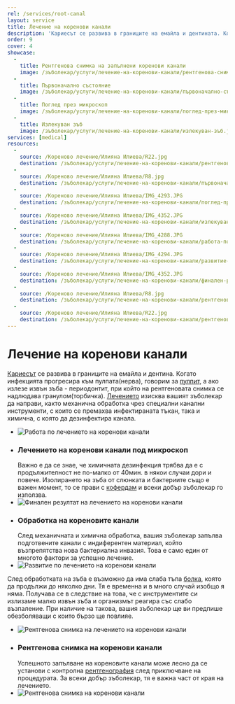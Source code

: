 ```yaml
---
rel: /services/root-canal
layout: service
title: Лечение на коренови канали
description: 'Кариесът се развива в границите на емайла и дентината. Когато инфекцията прогресира към пулпата(нерва), говорим за пулпит, а ако излезе извън зъба - периодонтит, при който на рентгеновата снимка се наблюдава гранулом(торбичка). Лечението от зъболекар изиксва, както механична обработка чрез специални канални инструменти, с които се премахва част от инфектираната тъкан, така и химична, която да да дезифенкцира канала.'
order: 9
cover: 4
showcase:
  - 
    title: Рентгенова снимка на запълнени коренови канали
    image: /зъболекар/услуги/лечение-на-коренови-канали/рентгенова-снимка-на-запълнени-коренови-канали.jpg
  - 
    title: Първоначално състояние
    image: /зъболекар/услуги/лечение-на-коренови-канали/първоначално-състояние.jpg
  - 
    title: Поглед през микроскоп
    image: /зъболекар/услуги/лечение-на-коренови-канали/поглед-през-микроскоп.jpg
  - 
    title: Излекуван зъб
    image: /зъболекар/услуги/лечение-на-коренови-канали/излекуван-зъб.jpg
services: [medical]
resources:
  -
    source: /Кореново лечение/Илияна Илиева/R22.jpg
    destination: /зъболекар/услуги/лечение-на-коренови-канали/рентгенова-снимка-на-запълнени-коренови-канали.jpg
  -
    source: /Кореново лечение/Илияна Илиева/R8.jpg
    destination: /зъболекар/услуги/лечение-на-коренови-канали/първоначално-състояние.jpg
  -
    source: /Кореново лечение/Илияна Илиева/IMG_4293.JPG
    destination: /зъболекар/услуги/лечение-на-коренови-канали/поглед-през-микроскоп.jpg
  -
    source: /Кореново лечение/Илияна Илиева/IMG_4352.JPG
    destination: /зъболекар/услуги/лечение-на-коренови-канали/излекуван-зъб.jpg
  -
    source: /Кореново лечение/Илияна Илиева/IMG_4288.JPG
    destination: /зъболекар/услуги/лечение-на-коренови-канали/работа-по-лечението-на-коренови-канали.jpg
  -
    source: /Кореново лечение/Илияна Илиева/IMG_4294.JPG
    destination: /зъболекар/услуги/лечение-на-коренови-канали/развитие-по-лечението-на-коренови-канали.jpg
  -
    source: /Кореново лечение/Илияна Илиева/IMG_4352.JPG
    destination: /зъболекар/услуги/лечение-на-коренови-канали/финален-резултат-по-лечението-на-коренови-канали.jpg
  -
    source: /Кореново лечение/Илияна Илиева/R8.jpg
    destination: /зъболекар/услуги/лечение-на-коренови-канали/рентгенова-снимка-на-лечението-на-коренови-канали.jpg
  -
    source: /Кореново лечение/Илияна Илиева/R22.jpg
    destination: /зъболекар/услуги/лечение-на-коренови-канали/рентгенова-снимка-на-коренови-канали.jpg
---
```

# Лечение на коренови канали

[Кариесът](../../стоматология/малък-кариес.html "Лечение на малък кариес") се развива в границите на емайла и дентина. Когато инфекцията прогресира към пулпата(нерва), говорим за [пулпит](../../стоматология/лечение-на-коренови-канали.html "Лечение на коренови канали"), а ако излезе извън зъба - периодонтит, при който на рентгеновата снимка се надлюдава гранулом(торбичка). [Лечението](../../зъболекар/лечение-на-зъби.html "Лечение на зъби от добър зъболекар") изисква вашият зъболекар да направи, както механична обработка чрез специални канални инструменти, с които се премахва инфектираната тъкан, така и химична, с която да дезинфектира канала.

- ![Работа по лечението на коренови канали](лечение-на-коренови-канали/работа-по-лечението-на-коренови-канали.jpg)
- ### Лечението на коренови канали под микроскоп
  Важно е да се знае, че химичната дезинфекция трябва да е с продължителност не по-малко от 40мин. в някои случаи дори и повече. Изолирането на зъба от слюнката и бактериите също е важен момент, то се прави с [кофердам](../../зъболекар/услуги/естетични-пломби.html#кофердам "Лечение на зъби с кофердам") и всеки добър зъболекар го използва.
- ![Финален резултат на лечението на коренови канали](лечение-на-коренови-канали/финален-резултат-по-лечението-на-коренови-канали.jpg)
- ### Обработка на кореновите канали
  След механичната и химична обработка, вашия зъболекар запълва подготвените канали с индиферентен материал, който възпрепятства нова бактериална инвазия. Това е само един от многото фактори за успешно лечение.
- ![Развитие по лечението на коренови канали](лечение-на-коренови-канали/развитие-по-лечението-на-коренови-канали.jpg)

След обработката на зъба е възможно да има слаба тъпа [болка](../../стоматология/зъболекар-страх-болка.html "Зъболекар страх, болка"), която да продължи до няколко дни. Тя е временна и в много случай изобщо я няма. Получава се в следствие на това, че с инструментите си излизаме малко извън зъба и организмът реагира със слабо възпаление. При наличие на такова, вашия зъболекар ще ви предпише обезболяващи с които бързо ще повлияе.

- ![Рентгенова снимка на лечението на коренови канали](лечение-на-коренови-канали/рентгенова-снимка-на-лечението-на-коренови-канали.jpg)
- ### Рентгенова снимка на коренови канали
  Успешното запълване на кореновите канали може лесно да се установи с контролна [рентгенография](../../стоматология/колко-ни-облъчват-рентгените.html "Колко ни облъчват рентгените и трябва ли да се прави контролна рентгенография") след приключване на процедурата. За всеки добър зъболекар, тя е важна част от края на лечението.
- ![Рентгенова снимка на коренови канали](лечение-на-коренови-канали/рентгенова-снимка-на-коренови-канали.jpg)

